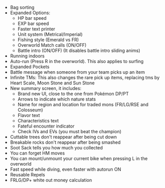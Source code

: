 - Bag sorting
- Expanded Options:
	- HP bar speed
	- EXP bar speed
	- Faster text printer
	- Unit system (Metrical/Imperial)
	- Fishing style (Emerald vs FR)
	- Overworld Match calls (ON/OFF)
	- Battle intro (ON/OFF) (It disables battle intro sliding anims)
- Running indoors
- Auto-run (Press R in the overworld). This also applies to surfing
- Expanded Pockets
- Battle message when someone from your team picks up an item
- Infinite TMs: This also changes the rare pick up items, replacing tms by Heart Scale, Moon Stone and Sun Stone
- New summary screen, it includes:
	- Brand new UI, close to the one from Pokémon DP/PT
	- Arrows to indicate which nature stats
	- Name for region and location for traded mons (FR/LG/RSE and Colosseum)
	- Flavor text
	- Characteristics text
	- Fateful encounter indicator
	- Check IVs and EVs (you must beat the champion)
- Cuttable trees don't reappear after being cut down
- Breakable rocks don't reappear after being smashed
- Soot Sack tells you how much you collected
- You can forget HM moves
- You can mount/unmount your current bike when pressing L in the overworld
- Fast speed while diving, even faster with autorun ON
- Reusable Repels
- FRLG/DP+ white out money calculation
